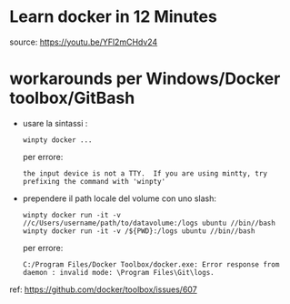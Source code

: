 # Learn docker in 12 Minutes


source: https://youtu.be/YFl2mCHdv24

# workarounds per Windows/Docker toolbox/GitBash

* usare la sintassi :
    ```
    winpty docker ...
    ```

    per errore:
    ```
    the input device is not a TTY.  If you are using mintty, try prefixing the command with 'winpty'
    ```
* prependere il path locale del volume con uno slash:
    ```
    winpty docker run -it -v //c/Users/username/path/to/datavolume:/logs ubuntu //bin//bash
    winpty docker run -it -v /${PWD}:/logs ubuntu //bin//bash
    ```
	
	per errore:
    ```
    C:/Program Files/Docker Toolbox/docker.exe: Error response from daemon : invalid mode: \Program Files\Git\logs.	
    ```
	
ref: https://github.com/docker/toolbox/issues/607 
